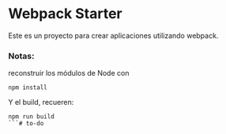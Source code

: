 # Webpack Starter

Este es un proyecto para crear aplicaciones utilizando webpack.

### Notas:

reconstruir los módulos de Node con

```
npm install
```

Y el build, recueren:

````
npm run build
```#   t o - d o 
 
 
````
